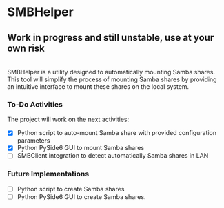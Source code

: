# SMBHelper
## **Work in progress and still unstable, use at your own risk**
<br>
SMBHelper is a utility designed to automatically mounting Samba shares. This tool will simplify the process of mounting Samba shares by providing an intuitive interface to  mount these shares on the local system.

### To-Do Activities
The project will work on the next activities:
- [x] Python script to auto-mount Samba share with provided configuration parameters
- [x] Python PySide6 GUI to mount Samba shares
- [ ] SMBClient integration to detect automatically Samba shares in LAN

### Future Implementations
- [ ] Python script to create Samba shares
- [ ] Python PySide6 GUI to create Samba shares.
